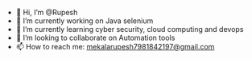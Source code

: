 

<!--
**rupesh4950/rupesh4950** is a ✨ _special_ ✨ repository because its `README.md` (this file) appears on your GitHub profile.
-->

- 👋 Hi, I’m @Rupesh
- 🔭 I’m currently working on Java selenium
- 🌱 I’m currently learning cyber security, cloud computing and devops
- 👯 I’m looking to collaborate on  Automation tools
- 📫 How to reach me: mekalarupesh7981842197@gmail.com

